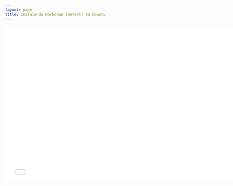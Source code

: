 ```yaml
---
layout: page
title: Instalando Markdown (ReText) en Ubuntu
---
```


<iframe width="750" height="500" src="//www.youtube.com/embed/mySFEe7FyDY" frameborder="0" allowfullscreen></iframe>